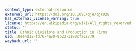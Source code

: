 ```yaml
---
content_type: external-resource
external_url: https://doi.org/10.1093/qje/qju028
has_external_license_warning: true
license: https://en.wikipedia.org/wiki/All_rights_reserved
status: ''
title: Ethnic Divisions and Production in Firms
uid: 10ee4d12-fd76-4a80-9b23-1180cfa02779
wayback_url: ''
---
```

